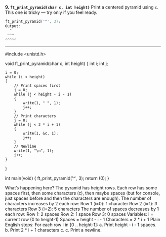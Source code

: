 

**9. `ft_print_pyramid(char c, int height)`**
Print a centered pyramid using `c`. This one is tricky — try only if you feel ready.

```c
ft_print_pyramid('^', 3);
Output:
  ^  
 ^^^ 
^^^^^
```

---

#include <unistd.h>

void ft_print_pyramid(char c, int height)
{
    int i;
    int j;

    i = 0;
    while (i < height)
    {
        // Print spaces first
        j = 0;
        while (j < height - i - 1)
        {
            write(1, " ", 1);
            j++;
        }
        // Print characters
        j = 0;
        while (j < 2 * i + 1)
        {
            write(1, &c, 1);
            j++;
        }
        // Newline
        write(1, "\n", 1);
        i++;
    }
}

int main(void)
{
    ft_print_pyramid('^', 3);
    return (0);
}




What’s happening here?
The pyramid has height rows.
Each row has some spaces first, then some characters (c), then maybe spaces (but for console, just spaces before and then the characters are enough).
The number of characters increases by 2 each row:
Row 1 (i=0): 1 character
Row 2 (i=1): 3 characters
Row 3 (i=2): 5 characters
The number of spaces decreases by 1 each row:
Row 1: 2 spaces
Row 2: 1 space
Row 3: 0 spaces
Variables:
i = current row (0 to height-1)
Spaces = height - i - 1
Characters = 2 * i + 1
Plain English steps:
For each row i in [0 .. height-1]:
a. Print height - i - 1 spaces.
b. Print 2 * i + 1 characters c.
c. Print a newline.